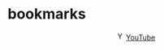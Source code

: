 # bookmarks


<p align="center">
  <img src="https://youtube.com/s/desktop/e4d15d2c/img/favicon_32x32.png" width="16" title="YouTube" padding-left="10px">
  <a href="https://youtube.com/">YouTube</a>
</p>

